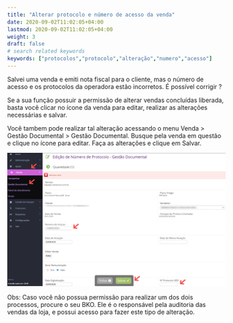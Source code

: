 ```yaml
---
title: "Alterar protocolo e número de acesso da venda"
date: 2020-09-02T11:02:05+04:00
lastmod: 2020-09-02T11:02:05+04:00
weight: 3
draft: false
# search related keywords
keywords: ["protocolos","protocolo","alteração","numero","acesso"]
---
```


Salvei uma venda e emiti nota fiscal para o cliente, mas o número de acesso e os protocolos da operadora estão incorretos. É possível corrigir ?

Se a sua função possuir a permissão de alterar vendas concluídas liberada, basta você clicar no ícone da venda para editar, realizar as alterações necessárias e salvar.

Você tambem pode realizar tal alteração acessando o menu Venda > Gestão Documental > Gestão Documental. Busque pela venda em questão e clique no ícone para editar. Faça as alterações e clique em Salvar.

![image example](ged.png "CC-e")

Obs: Caso você não possua permissão para realizar um dos dois processos, procure o seu BKO. Ele é o responsável pela auditoria das vendas da loja, e possui acesso para fazer este tipo de alteração.
